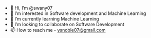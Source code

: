- 👋 Hi, I’m @swany07
- 👀 I’m interested in Software development and Machine Learning
- 🌱 I’m currently learning Machine Learning
- 💞️ I’m looking to collaborate on Software Development
- 📫 How to reach me - ysnoble07@gmail.com

<!---
swany07/swany07 is a ✨ special ✨ repository because its `README.md` (this file) appears on your GitHub profile.
You can click the Preview link to take a look at your changes.
--->
